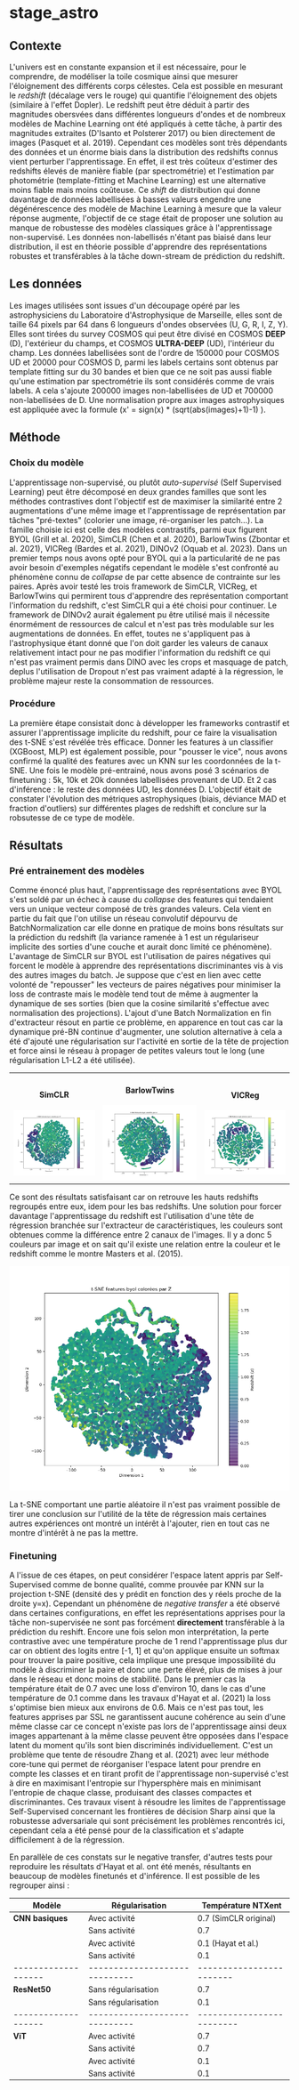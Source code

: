 # stage_astro


## Contexte

L'univers est en constante expansion et il est nécessaire, pour le comprendre, de modéliser la toile cosmique ainsi que mesurer l'éloignement des différents corps célestes. Cela est possible en mesurant le *redshift* (décalage vers le rouge) qui quantifie l'éloignement des objets (similaire à l'effet Dopler). Le redshift peut être déduit à partir des magnitudes obersvées dans différentes longueurs d'ondes et de nombreux modèles de Machine Learning ont été appliqués à cette tâche, à partir des magnitudes extraites (D'Isanto et Polsterer 2017) ou bien directement de images (Pasquet et al. 2019). Cependant ces modèles sont très dépendants des données et un énorme biais dans la distribution des redshifts connus vient perturber l'apprentissage. En effet, il est très coûteux d'estimer des redshifts élevés de manière fiable (par spectrométrie) et l'estimation par photométrie (template-fitting et Machine Learning) est une alternative moins fiable mais moins coûteuse. Ce *shift* de distribution qui donne davantage de données labellisées à basses valeurs engendre une dégénérescence des modèle de Machine Learning à mesure que la valeur réponse augmente, l'objectif de ce stage était de proposer une solution au manque de robustesse des modèles classiques grâce à l'apprentissage non-supervisé. Les données non-labellisés n'étant pas biaisé dans leur distribution, il est en théorie possible d'apprendre des représentations robustes et transférables à la tâche down-stream de prédiction du redshift. 


## Les données

Les images utilisées sont issues d'un découpage opéré par les astrophysiciens du Laboratoire d'Astrophysique de Marseille, elles sont de taille 64 pixels par 64 dans 6 longueurs d'ondes observées (U, G, R, I, Z, Y). Elles sont tirées du survey COSMOS qui peut être divisé en COSMOS **DEEP** (D), l'extérieur du champs, et COSMOS **ULTRA-DEEP** (UD), l'intérieur du champ. Les données labellisées sont de l'ordre de 150000 pour COSMOS UD et 20000 pour COSMOS D, parmi les labels certains sont obtenus par template fitting sur du 30 bandes et bien que ce ne soit pas aussi fiable qu'une estimation par spectrométrie ils sont considérés comme de vrais labels. A cela s'ajoute 200000 images non-labellisées de UD et 700000 non-labellisées de D. Une normalisation propre aux images astrophysiques est appliquée avec la formule \(x' = sign(x) * (sqrt(abs(images)+1)-1) \).

## Méthode 

### Choix du modèle 

L'apprentissage non-supervisé, ou plutôt *auto-supervisé* (Self Supervised Learning) peut être décomposé en deux grandes familles que sont les méthodes contrastives dont l'objectif est de maximiser la similarité entre 2 augmentations d'une même image et l'apprentissage de représentation par tâches "pré-textes" (colorier une image, ré-organiser les patch...). La famille choisie ici est celle des modèles contrastifs, parmi eux figurent BYOL (Grill et al. 2020), SimCLR (Chen et al. 2020), BarlowTwins (Zbontar et al. 2021), VICReg (Bardes et al. 2021), DINOv2 (Oquab et al. 2023). Dans un premier temps nous avons opté pour BYOL qui a la particularité de ne pas avoir besoin d'exemples négatifs cependant le modèle s'est confronté au phénomène connu de *collapse* de par cette absence de contrainte sur les paires. Après avoir testé les trois framework de SimCLR, VICReg, et BarlowTwins qui permirent tous d'apprendre des représentation comportant l'information du redshift, c'est SimCLR qui a été choisi pour continuer. Le framework de DINOv2 aurait également pu être utilisé mais il nécessite énormément de ressources de calcul et n'est pas très modulable sur les augmentations de données. En effet, toutes ne s'appliquent pas à l'astrophysique étant donné que l'on doit garder les valeurs de canaux relativement intact pour ne pas modifier l'information du redshift ce qui n'est pas vraiment permis dans DINO avec les crops et masquage de patch, deplus l'utilisation de Dropout n'est pas vraiment adapté à la régression, le problème majeur reste la consommation de ressources.

### Procédure 

La première étape consistait donc à développer les frameworks contrastif et assurer l'apprentissage implicite du redshift, pour ce faire la visualisation des t-SNE s'est révélée très efficace. Donner les features à un classifier (XGBoost, MLP) est également possible, pour "pousser le vice", nous avons confirmé la qualité des features avec un KNN sur les coordonnées de la t-SNE.
Une fois le modèle pré-entrainé, nous avons posé 3 scénarios de finetuning : 5k, 10k et 20k données labellisées provenant de UD. Et 2 cas d'inférence : le reste des données UD, les données D.
L'objectif était de constater l'évolution des métriques astrophysiques (biais, déviance MAD et fraction d'outliers) sur différentes plages de redshift et conclure sur la robsutesse de ce type de modèle.

## Résultats

### Pré entrainement des modèles

Comme énoncé plus haut, l'apprentissage des représentations avec BYOL s'est soldé par un échec à cause du *collapse* des features qui tendaient vers un unique vecteur composé de très grandes valeurs. Cela vient en partie du fait que l'on utilise un réseau convolutif dépourvu de BatchNormalization car elle donne en pratique de moins bons résultats sur la prédiction du redshift (la variance ramenée à 1 est un régulariseur implicite des sorties d'une couche et aurait donc limité ce phénomène). L'avantage de SimCLR sur BYOL est l'utilisation de paires négatives qui forcent le modèle à apprendre des représentations discriminantes vis à vis des autres images du batch. Je suppose que c'est en lien avec cette volonté de "repousser" les vecteurs de paires négatives pour minimiser la loss de contraste mais le modèle tend tout de même à augmenter la dynamique de ses sorties (bien que la cosine similarité s'effectue avec normalisation des projections). L'ajout d'une Batch Normalization en fin d'extracteur résout en partie ce problème, en apparence en tout cas car la dynamique pré-BN continue d'augmenter, une solution alternative à cela a été d'ajouté une régularisation sur l'activité en sortie de la tête de projection et force ainsi le réseau à propager de petites valeurs tout le long (une régularisation L1-L2 a été utilisée).

<table>
  <tr>
    <td style="text-align: center;">
      <h4>SimCLR</h4>
      <img src="./raw_files/img/tsne_simCLR.png" alt="SimCLR" width="300"/>
    </td>
    <td style="text-align: center;">
      <h4>BarlowTwins</h4>
      <img src="./raw_files/img/tsne_barlow.png" alt="BarlowTwins" width="300"/>
    </td>
    <td style="text-align: center;">
      <h4>VICReg</h4>
      <img src="./raw_files/img/tsne_vicreg.png" alt="VICReg" width="300"/>
    </td>
  </tr>
</table>


Ce sont des résultats satisfaisant car on retrouve les hauts redshifts regroupés entre eux, idem pour les bas redshifts. Une solution pour forcer davantage l'apprentissage du redshift est l'utilisation d'une tête de régression branchée sur l'extracteur de caractéristiques, les couleurs sont obtenues comme la différence entre 2 canaux de l'images. Il y a donc 5 couleurs par image et on sait qu'il existe une relation entre la couleur et le redshift comme le montre Masters et al. (2015). 

![SimCLR avec prédiction auxiliaire de la couleur](./raw_files/img/tsne_simCLR_color.png)

La t-SNE comportant une partie aléatoire il n'est pas vraiment possible de tirer une conclusion sur l'utilité de la tête de régression mais certaines autres expériences ont montré un intérêt à l'ajouter, rien en tout cas ne montre d'intérêt à ne pas la mettre.



### Finetuning
A l'issue de ces étapes, on peut considérer l'espace latent appris par Self-Supervised comme de bonne qualité, comme prouvée par KNN sur la projection t-SNE (densité des y prédit en fonction des y réels proche de la droite y=x). Cependant un phénomène de *negative transfer* a été observé dans certaines configurations, en effet les représentations apprises pour la tâche non-supervisée ne sont pas forcément **directement** transférable à la prédiction du reshift. Encore une fois selon mon interprétation, la perte contrastive avec une température proche de 1 rend l'apprentissage plus dur car on obtient des logits entre [-1, 1] et qu'on applique ensuite un softmax pour trouver la paire positive, cela implique une presque impossibilité du modèle à discriminer la paire et donc une perte élevé, plus de mises à jour dans le réseau et donc moins de stabilité. Dans le premier cas la température était de 0.7 avec une loss d'environ 10, dans le cas d'une température de 0.1 comme dans les travaux d'Hayat et al. (2021) la loss s'optimise bien mieux aux environs de 0.6. Mais ce n'est pas tout, les features apprises par SSL ne garantissent aucune cohérence au sein d'une même classe car ce concept n'existe pas lors de l'apprentissage ainsi deux images appartenant à la même classe peuvent être opposées dans l'espace latent du moment qu'ils sont bien discriminés individuellement. C'est un problème que tente de résoudre Zhang et al. (2021) avec leur méthode core-tune qui permet de réorganiser l'espace latent pour prendre en compte les classes et en tirant profit de l'apprentissage non-supervisé c'est à dire en maximisant l'entropie sur l'hypersphère mais en minimisant l'entropie de chaque classe, produisant des classes compactes et discriminantes. Ces travaux visent à résoudre les limites de l'apprentissage Self-Supervised concernant les frontières de décision Sharp ainsi que la robustesse adversariale qui sont précisément les problèmes rencontrés ici, cependant cela a été pensé pour de la classification et s'adapte difficilement à de la régression.

En parallèle de ces constats sur le negative transfer, d'autres tests pour reproduire les résultats d'Hayat et al. ont été menés, résultants en beaucoup de modèles finetunés et d'inférence. Il est possible de les regrouper ainsi :

| **Modèle**         | **Régularisation**          | **Température NTXent** |
|-------------------|-----------------------------|------------------------|
| **CNN basiques**   | Avec activité               | 0.7 (SimCLR original)  |
|                   | Sans activité               | 0.7                    |
|                   | Avec activité               | 0.1 (Hayat et al.)     |
|                   | Sans activité               | 0.1                    |
|-------------------|-----------------------------|------------------------|
| **ResNet50**       | Sans régularisation         | 0.7                   |
|                   | Sans régularisation         | 0.1                     |
|-------------------|-----------------------------|-------------------------|
| **ViT**            | Avec activité               | 0.7                    |
|                   | Sans activité               | 0.7                    |
|                   | Avec activité               | 0.1                    |
|                   | Sans activité               | 0.1                    |

